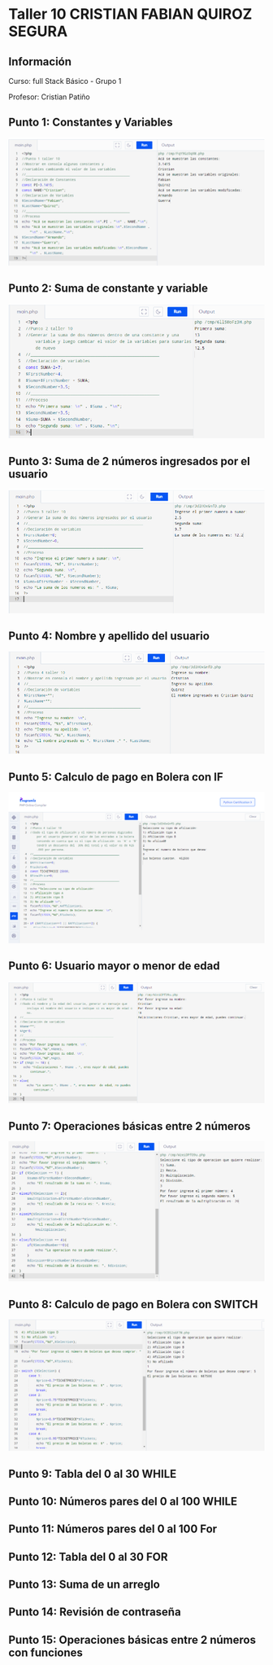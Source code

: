 <h1>Taller 10 CRISTIAN FABIAN QUIROZ SEGURA </h1>

<h2> Información</h2>
<p>Curso: full Stack Básico - Grupo 1 </p>
<p>Profesor: Cristian Patiño</p>

<h2> Punto 1: Constantes y Variables</h2>
<img src="./public/images/Punto1.PNG" alt="html">

<h2> Punto 2: Suma de constante y variable</h2>
<img src="./public/images/Punto2.PNG" alt="html">

<h2> Punto 3: Suma de 2 números ingresados por el usuario</h2>
<img src="./public/images/Punto3.PNG" alt="html">

<h2> Punto 4: Nombre y apellido del usuario</h2>
<img src="./public/images/Punto4.PNG" alt="html">

<h2> Punto 5: Calculo de pago en Bolera con IF</h2>
<img src="./public/images/Punto5.png" alt="html">

<h2> Punto 6: Usuario mayor o menor de edad</h2>
<img src="./public/images/Punto6.PNG" alt="html">

<h2> Punto 7: Operaciones básicas entre 2 números</h2>
<img src="./public/images/Punto7.PNG" alt="html">

<h2> Punto 8: Calculo de pago en Bolera con SWITCH</h2>
<img src="./public/images/Punto8.PNG" alt="html">

<h2> Punto 9: Tabla del 0 al 30 WHILE</h2>

<h2> Punto 10: Números pares del 0 al 100 WHILE</h2>

<h2> Punto 11: Números pares del 0 al 100 For</h2>

<h2> Punto 12: Tabla del 0 al 30 FOR</h2>

<h2> Punto 13: Suma de un arreglo</h2>

<h2> Punto 14: Revisión de contraseña</h2>

<h2> Punto 15: Operaciones básicas entre 2 números con funciones</h2>